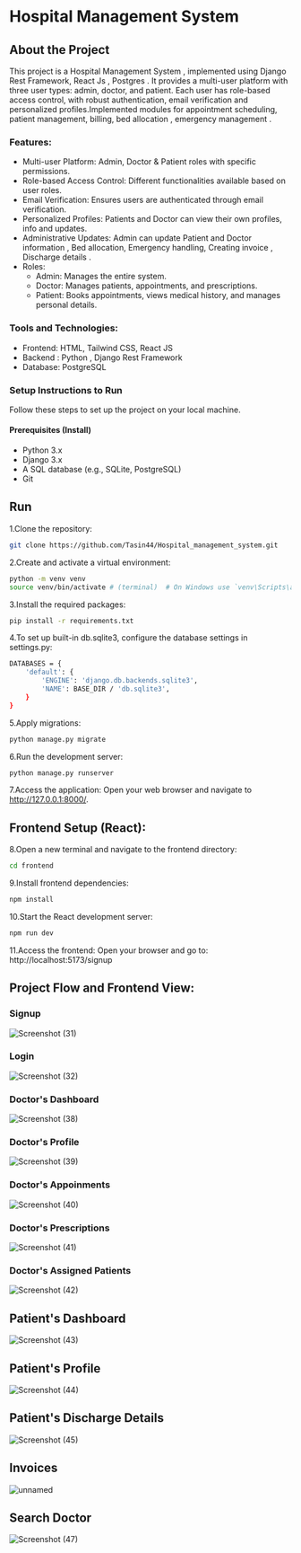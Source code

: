 # Hospital Management System
## About the Project
This project is a Hospital Management System , implemented using Django Rest Framework, React Js , Postgres . It provides a multi-user platform with three user types: admin, doctor, and patient. Each user has role-based access control, with robust authentication, email verification and personalized profiles.Implemented modules for appointment scheduling, patient management, billing, bed allocation , emergency management . 

### Features:
+ Multi-user Platform: Admin, Doctor & Patient roles with specific permissions.
+ Role-based Access Control: Different functionalities available based on user roles.
+ Email Verification: Ensures users are authenticated through email verification.
+ Personalized Profiles: Patients and Doctor can view their own profiles, info and updates.
+ Administrative Updates: Admin can update Patient and Doctor information , Bed allocation, Emergency handling, Creating invoice , Discharge details .
+ Roles:
  + Admin: Manages the entire system.
  + Doctor: Manages patients, appointments, and prescriptions.
  + Patient: Books appointments, views medical history, and manages personal details.

### Tools and Technologies:
+ Frontend: HTML, Tailwind CSS, React JS
+ Backend : Python , Django Rest Framework
+ Database: PostgreSQL

### Setup Instructions to Run
Follow these steps to set up the project on your local machine.

#### Prerequisites (Install)
+ Python 3.x
+ Django 3.x
+ A SQL database (e.g., SQLite, PostgreSQL)
+ Git

## Run
1.Clone the repository:
```bash
git clone https://github.com/Tasin44/Hospital_management_system.git
```
2.Create and activate a virtual environment:
```bash
python -m venv venv
source venv/bin/activate # (terminal)  # On Windows use `venv\Scripts\activate`
```
3.Install the required packages:
```bash
pip install -r requirements.txt
```
4.To set up built-in db.sqlite3, configure the database settings in settings.py:
```bash
DATABASES = {
    'default': {
        'ENGINE': 'django.db.backends.sqlite3',
        'NAME': BASE_DIR / 'db.sqlite3',
    }
}
```
5.Apply migrations:
```bash
python manage.py migrate
```
6.Run the development server:
```bash
python manage.py runserver
```
7.Access the application: Open your web browser and navigate to http://127.0.0.1:8000/.

## Frontend Setup (React):

8.Open a new terminal and navigate to the frontend directory:
```bash
cd frontend
```
9.Install frontend dependencies:
```bash
npm install
```
10.Start the React development server:
```bash
npm run dev
```
11.Access the frontend:
Open your browser and go to: http://localhost:5173/signup


## Project Flow and Frontend View:
### Signup
![Screenshot (31)](https://github.com/user-attachments/assets/fe9746f0-40f8-4f68-ab52-b6cc95e0f6c3)

### Login 
![Screenshot (32)](https://github.com/user-attachments/assets/d190a6dd-b23a-4826-9e57-173c618c8ff5)

### Doctor's Dashboard
![Screenshot (38)](https://github.com/user-attachments/assets/e886b464-469a-465f-be2f-a8f4b864a886)

### Doctor's Profile 
![Screenshot (39)](https://github.com/user-attachments/assets/be2ab555-79b7-4d88-b67c-c79a63cd1d7f)

### Doctor's Appoinments 
![Screenshot (40)](https://github.com/user-attachments/assets/3445e4b1-3719-4a1b-bfc2-f1d12dbd6ce3)

### Doctor's Prescriptions 
![Screenshot (41)](https://github.com/user-attachments/assets/0147bc39-de79-4d62-8321-7a3606722960)

### Doctor's Assigned Patients
![Screenshot (42)](https://github.com/user-attachments/assets/57795ef7-b9dc-4cb6-9689-1d4f8523f3d6)

## Patient's Dashboard
![Screenshot (43)](https://github.com/user-attachments/assets/3111a0bd-27c7-4ae4-845e-95a4a935d908)

## Patient's Profile 
![Screenshot (44)](https://github.com/user-attachments/assets/dc5bca00-2d89-4d7b-b5a6-a9d253f6769c)

## Patient's Discharge Details 
![Screenshot (45)](https://github.com/user-attachments/assets/a62ba928-dd1d-472b-a4de-b3d7bcfe7538)

## Invoices
![unnamed](https://github.com/user-attachments/assets/eab0de4b-caba-40b9-a789-c5ca266790c3)

## Search Doctor
![Screenshot (47)](https://github.com/user-attachments/assets/add70a17-c5e1-43fa-8b86-9714451d96f1)
